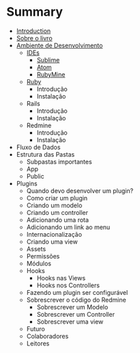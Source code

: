 # Summary

* [Introduction](README.md)
* [Sobre o livro](chapters/sobre_o_livro.md)
* [Ambiente de Desenvolvimento](chapters/ambiente_de_desenvolvimento.md)
   * [IDEs](chapters/ambiente_de_desenvolvimento/ides.md)
       * [Sublime](chapters/ambiente_de_desenvolvimento/ides/sublime.md)
       * [Atom](chapters/ambiente_de_desenvolvimento/ides/atom.md)
       * [RubyMine](chapters/ambiente_de_desenvolvimento/ides/rubymine.md)
   * [Ruby](chapters/ambiente_de_desenvolvimento/ruby.md)
       * Introdução
       * Instalação
   * Rails
       * Introdução
       * Instalação
   * Redmine
       * Introdução
       * Instalação
* Fluxo de Dados
* Estrutura das Pastas
   * Subpastas importantes
   * App
   * Public
* Plugins
   * Quando devo desenvolver um plugin?
   * Como criar um plugin
   * Criando um modelo
   * Criando um controller
   * Adicionando uma rota
   * Adicionando um link ao menu
   * Internacionalização
   * Criando uma view
   * Assets
   * Permissões
   * Módulos
   * Hooks
       * Hooks nas Views
       * Hooks nos Controllers
   * Fazendo um plugin ser configurável
   * Sobrescrever o código do Redmine
       * Sobrescrever um Modelo
       * Sobrescrever um Controller
       * Sobrescrever uma view
   * Futuro
   * Colaboradores
   * Leitores

